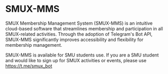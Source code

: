 # SMUX-MMS
SMUX Membership Management System (SMUX-MMS) is an intuitive cloud-based software that streamlines membership and participation in all SMUX-related activities. Through the adoption of Telegram's Bot API, SMUX-MMS significantly improves accessibility and flexibility for membership management.

SMUX-MMS is available for SMU students use. If you are a SMU student and would like to sign up for SMUX activities or events, please use https://t.me/smux_bot
